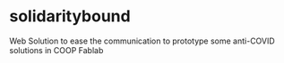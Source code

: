 # solidaritybound
Web Solution to ease the communication to prototype some anti-COVID solutions in COOP Fablab
